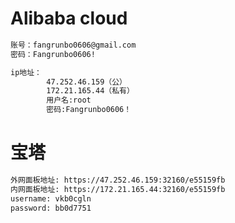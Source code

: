 # Alibaba cloud

```xml
账号：fangrunbo0606@gmail.com
密码：Fangrunbo0606!

ip地址：
		47.252.46.159（公）
		172.21.165.44（私有）
		用户名:root
		密码:Fangrunbo0606！

```

# 宝塔

```xml
外网面板地址: https://47.252.46.159:32160/e55159fb
内网面板地址: https://172.21.165.44:32160/e55159fb
username: vkb0cgln
password: bb0d7751
```

